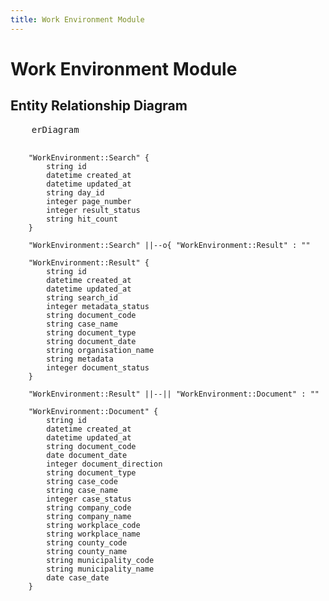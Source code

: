 ```yaml
---
title: Work Environment Module
---
```


# Work Environment Module

## Entity Relationship Diagram

<div class="not-prose">
  <pre class="mermaid">
    erDiagram

        "WorkEnvironment::Search" {
            string id  
            datetime created_at  
            datetime updated_at  
            string day_id  
            integer page_number  
            integer result_status  
            string hit_count  
        }

        "WorkEnvironment::Search" ||--o{ "WorkEnvironment::Result" : ""

        "WorkEnvironment::Result" {
            string id  
            datetime created_at  
            datetime updated_at  
            string search_id  
            integer metadata_status  
            string document_code  
            string case_name  
            string document_type  
            string document_date  
            string organisation_name  
            string metadata  
            integer document_status  
        }

        "WorkEnvironment::Result" ||--|| "WorkEnvironment::Document" : ""

        "WorkEnvironment::Document" {
            string id  
            datetime created_at  
            datetime updated_at  
            string document_code  
            date document_date  
            integer document_direction  
            string document_type  
            string case_code  
            string case_name  
            integer case_status  
            string company_code  
            string company_name  
            string workplace_code  
            string workplace_name  
            string county_code  
            string county_name  
            string municipality_code  
            string municipality_name  
            date case_date  
        }

  
  </pre>
</div>
